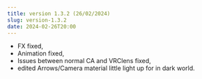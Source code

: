 ```yaml
---
title: version 1.3.2 (26/02/2024)
slug: version-1.3.2
date: 2024-02-26T20:00
---
```


- FX fixed, 
- Animation fixed, 
- Issues between normal CA and VRClens fixed,
- edited Arrows/Camera material little light up for in dark world.

